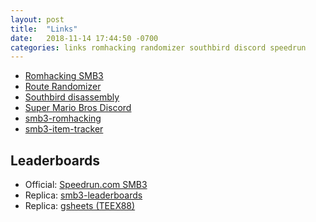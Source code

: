 ```yaml
---
layout: post
title:  "Links"
date:   2018-11-14 17:44:50 -0700
categories: links romhacking randomizer southbird discord speedrun
---
```


* [Romhacking SMB3](http://www.romhacking.net/games/750/)
* [Route Randomizer](https://sites.google.com/site/smb3randomizer/home)
* [Southbird disassembly](https://sonicepoch.com/sm3mix/disassembly.html)
* [Super Mario Bros Discord](https://discord.gg/5CFbEDh)
* [smb3-romhacking](https://narfman0.github.io/smb3-romhacks/)
* [smb3-item-tracker](https://github.com/narfman0/smb3-item-tracker/releases/tag/v1)

## Leaderboards

* Official: [Speedrun.com SMB3](http://www.speedrun.com/smb3)
* Replica: [smb3-leaderboards](https://narfman0.github.io/smb3-leaderboards/)
* Replica: [gsheets (TEEX88)](https://docs.google.com/spreadsheets/d/1j5MTbh14h6Rx1zXJpIop5negFPi6OvLts0KFJGJlh9k/edit#gid=677991048)